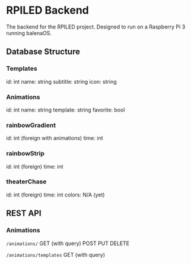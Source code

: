 # RPILED Backend

The backend for the RPILED project. Designed to run on a Raspberry Pi 3 running balenaOS.

## Database Structure

### Templates
id: int
name: string
subtitle: string
icon: string

### Animations
id: int
name: string
template: string
favorite: bool

### rainbowGradient
id: int (foreign with animations)
time: int

### rainbowStrip
id: int (foreign)
time: int

### theaterChase
id: int (foreign)
time: int
colors: N/A (yet)

## REST API

### Animations

`/animations/`
GET (with query)
POST
PUT
DELETE

`/animations/templates`
GET (with query)
